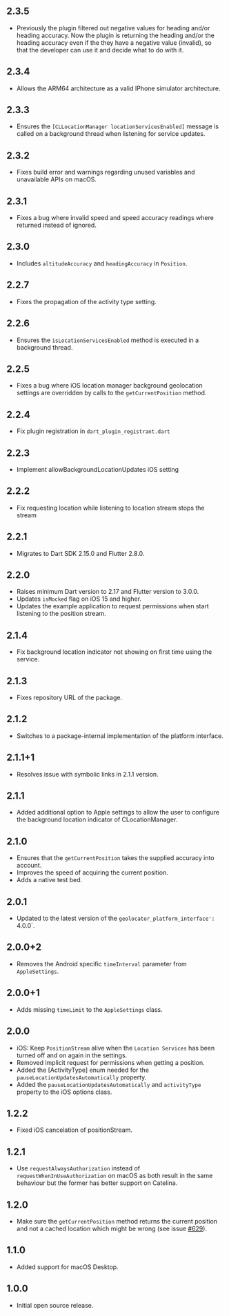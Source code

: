## 2.3.5

* Previously the plugin filtered out negative values for heading and/or heading accuracy. Now the plugin is returning the heading and/or the heading accuracy even if the they have a negative value (invalid), so that the developer can use it and decide what to do with it.

## 2.3.4

* Allows the ARM64 architecture as a valid IPhone simulator architecture.

## 2.3.3

* Ensures the `[CLLocationManager locationServicesEnabled]` message is called
on a background thread when listening for service updates.

## 2.3.2

* Fixes build error and warnings regarding unused variables and unavailable APIs on macOS.

## 2.3.1

* Fixes a bug where invalid speed and speed accuracy readings where returned instead of ignored.

## 2.3.0

* Includes `altitudeAccuracy` and `headingAccuracy` in `Position`.

## 2.2.7

* Fixes the propagation of the activity type setting.

## 2.2.6

* Ensures the `isLocationServicesEnabled` method is executed in a background thread.

## 2.2.5

* Fixes a bug where iOS location manager background geolocation settings are overridden by calls to the `getCurrentPosition` method.

## 2.2.4

* Fix plugin registration in `dart_plugin_registrant.dart`

## 2.2.3

* Implement allowBackgroundLocationUpdates iOS setting

## 2.2.2

* Fix requesting location while listening to location stream stops the stream

## 2.2.1

* Migrates to Dart SDK 2.15.0 and Flutter 2.8.0.

## 2.2.0

* Raises minimum Dart version to 2.17 and Flutter version to 3.0.0.
* Updates `isMocked` flag on iOS 15 and higher.
* Updates the example application to request permissions when start listening to the position stream.

## 2.1.4

* Fix background location indicator not showing on first time using the service.

## 2.1.3

* Fixes repository URL of the package.

## 2.1.2

* Switches to a package-internal implementation of the platform interface.

## 2.1.1+1

* Resolves issue with symbolic links in 2.1.1 version.

## 2.1.1

* Added additional option to Apple settings to allow the user to configure the background location indicator of CLocationManager.

## 2.1.0

* Ensures that the `getCurrentPosition` takes the supplied accuracy into account.
* Improves the speed of acquiring the current position.
* Adds a native test bed.

## 2.0.1

* Updated to the latest version of the `geolocator_platform_interface': `4.0.0`.

## 2.0.0+2

* Removes the Android specific `timeInterval` parameter from `AppleSettings`.

## 2.0.0+1

* Adds missing `timeLimit` to the `AppleSettings` class.

## 2.0.0

* iOS: Keep `PositionStream` alive when the `Location Services` has been turned off and on again in the settings.
* Removed implicit request for permissions when getting a position.
* Added the [ActivityType] enum needed for the `pauseLocationUpdatesAutomatically` property.
* Added the `pauseLocationUpdatesAutomatically` and `activityType` property to the iOS options class.

## 1.2.2

* Fixed iOS cancelation of positionStream.

## 1.2.1

* Use `requestAlwaysAuthorization` instead of `requestWhenInUseAuthorization` on macOS as both result in the same behaviour but the former has better support on Catelina.

## 1.2.0

* Make sure the `getCurrentPosition` method returns the current position and not a cached location which might be wrong (see issue [#629](https://github.com/Baseflow/flutter-geolocator/issues/629)).

## 1.1.0

* Added support for macOS Desktop.

## 1.0.0

* Initial open source release.
